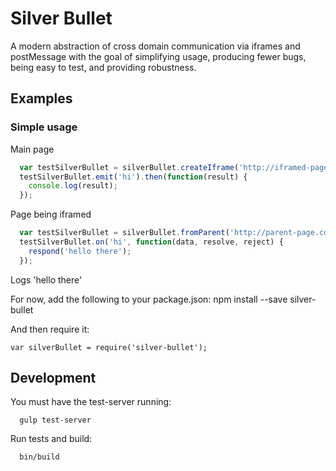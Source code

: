 # Silver Bullet #

A modern abstraction of cross domain communication via iframes and postMessage with the goal of simplifying usage, producing fewer bugs, being easy to test, and providing robustness.

## Examples ##

### Simple usage

Main page
```js
  var testSilverBullet = silverBullet.createIframe('http://iframed-page.com');
  testSilverBullet.emit('hi').then(function(result) {
    console.log(result);
  });
```

Page being iframed
```js
  var testSilverBullet = silverBullet.fromParent('http://parent-page.com');
  testSilverBullet.on('hi', function(data, resolve, reject) {
    respond('hello there');
  });
```

Logs 'hello there'

For now, add the following to your package.json:
npm install --save silver-bullet

And then require it:
```
var silverBullet = require('silver-bullet');
```

## Development
You must have the test-server running:
```
  gulp test-server
```

Run tests and build:
```
  bin/build
```
